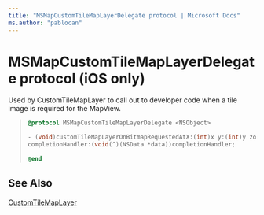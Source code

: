 ```yaml
---
title: "MSMapCustomTileMapLayerDelegate protocol | Microsoft Docs"
ms.author: "pablocan"
---
```


# MSMapCustomTileMapLayerDelegate protocol (iOS only)

Used by CustomTileMapLayer to call out to developer code when a tile image is required for the MapView.

>```objectivec
> @protocol MSMapCustomTileMapLayerDelegate <NSObject>
>
> - (void)customTileMapLayerOnBitmapRequestedAtX:(int)x y:(int)y zoom:(int)zoom
> completionHandler:(void(^)(NSData *data))completionHandler;
>
> @end
>```

## See Also

[CustomTileMapLayer](../CustomTileMapLayer-class.md)